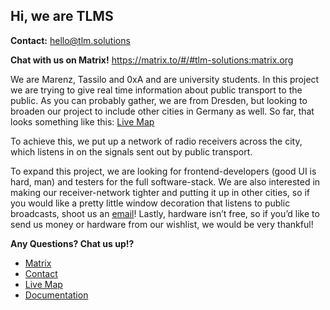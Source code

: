 ## Hi, we are TLMS

**Contact:** <hello@tlm.solutions>

**Chat with us on Matrix!** https://matrix.to/#/#tlm-solutions:matrix.org

We are Marenz, Tassilo and 0xA and are university students.
In this project we are trying to give real time information about public transport to the public.
As you can probably gather, we are from Dresden, but looking to broaden our project to include other cities in Germany as well.
So far, that looks something like this: [Live Map](https://map.tlm.solutions/)

To achieve this, we put up a network of radio receivers across the city, which listens in on the signals sent out by public transport. 

To expand this project, we are looking for frontend-developers (good UI is hard, man) and testers for the full software-stack.
We are also interested in making our receiver-network tighter and putting it up in other cities, so if you would like a pretty little window decoration that listens to public broadcasts, shoot us an [email](mailto:hello@tlm.solutions)!
Lastly, hardware isn’t free, so if you’d like to send us money or hardware from our wishlist, we would be very thankful!

**Any Questions? Chat us up!?**
- [Matrix](https://matrix.to/#/#tlm-solutions:matrix.org)
- [Contact](hello@tlm.solutions)
- [Live Map](https://map.tlm.solutions)
- [Documentation](https://docs.tlm.solutions)

